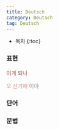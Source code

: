 ```yaml
---
title: Deutsch
category: Deutsch
tag: Deutsch
---
```








* 목차
{:toc}







### 표현
<span style="color:#A05A54">이게 되나</span>

<span style="color:#C99385">오 신기해</span>
<span style="color:#86937A">이야</span>

### 단어



### 문법
